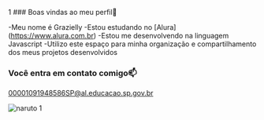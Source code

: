 1  ### Boas vindas ao meu perfil💙


 -Meu nome é Grazielly
 -Estou estudando no [Alura] (https://www.alura.com.br)
 -Estou me desenvolvendo na linguagem Javascript
 -Utilizo este espaço para minha organização e compartilhamento dos meus projetos desenvolvidos


 ### Você entra em contato comigo📫


00001091948586SP@al.educacao.sp.gov.br

![naruto 1](https://github.com/user-attachments/assets/e68ceb6f-8e53-485a-8887-fbeba44f36f3)



